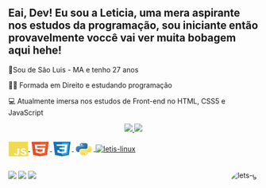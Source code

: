 ## Eai, Dev! Eu sou a Leticia, uma mera aspirante nos estudos da programação, sou iniciante então provavelmente voccê vai ver muita bobagem aqui hehe!

📍Sou de São Luis - MA e tenho 27 anos

👩‍💻 Formada em Direito e estudando programação

💻 Atualmente imersa nos estudos de Front-end no HTML, CSS5 e JavaScript

<div align="center">
  <a href="https://github.com/leticiamlbarros">
  <img height="180em" src="https://github-readme-stats.vercel.app/api?username=leticialmbarros&show_icons=true&theme=dark&include_all_commits=true&count_private=true"/>
  <img height="180em" src="https://github-readme-stats.vercel.app/api/top-langs/?username=leticialmbarros&layout=compact&langs_count=7&theme=dark"/>
</div>

<div style="display: inline_block"><br>
  <img align="center" alt="letis-java" height="30" width="40" src="https://raw.githubusercontent.com/devicons/devicon/master/icons/javascript/javascript-plain.svg">
  <img align="center" alt="letis-HTML" height="30" width="40" src="https://raw.githubusercontent.com/devicons/devicon/master/icons/html5/html5-original.svg">
  <img align="center" alt="letis-CSS" height="30" width="40" src="https://raw.githubusercontent.com/devicons/devicon/master/icons/css3/css3-original.svg">
  <img align="center" alt="letis-Python" height="30" width="40" src="https://raw.githubusercontent.com/devicons/devicon/master/icons/python/python-original.svg">
  <img align="center" alt="letis-linux" height="30" width="40" src="https://cdn.jsdelivr.net/gh/devicons/devicon/icons/linux/linux-original.svg">
</div>

##

<div>
<a href="https://instagram.com/eitaletis" target="_blank"><img src="https://img.shields.io/badge/-Instagram-%23E4405F?style=for-the-badge&logo=instagram&logoColor=white" target="_blank"></a>
<a href = "mailto:armixletix@gmail.com"><img src="https://img.shields.io/badge/-Gmail-%23333?style=for-the-badge&logo=gmail&logoColor=white" target="_blank"></a>
<a href="https://www.linkedin.com/in/leticiamlima/" target="_blank"><img src="https://img.shields.io/badge/-LinkedIn-%230077B5?style=for-the-badge&logo=linkedin&logoColor=white" target="_blank"></a>
<img align="right" alt="lets-gi" height="150" style="border-radius:50px;" src="https://img.buzzfeed.com/buzzfeed-static/static/2020-07/23/16/enhanced/196fdcad5f1b/anigif_enhanced-2397-1595520963-10.gif?crop=500:333;0,48">
</div>

